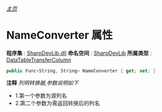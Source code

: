 ###### [主页](./Index.md "主页")
# NameConverter 属性
**程序集** : [SharpDevLib.dll](./SharpDevLib.assembly.md "SharpDevLib.dll")
**命名空间** : [SharpDevLib](./SharpDevLib.namespace.md "SharpDevLib")
**所属类型** : [DataTableTransferColumn](./SharpDevLib.DataTableTransferColumn.md "DataTableTransferColumn")
``` csharp
public Func<String, String> NameConverter { get; set; }
```
**注释**
*列明转换器,参数说明如下*
* 1.第一个参数为源列名
* 2.第二个参数为需返回转换后的列名

